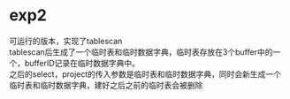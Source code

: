 # exp2
可运行的版本，实现了tablescan       
tablescan后生成了一个临时表和临时数据字典，临时表存放在3个buffer中的一个，bufferID记录在临时数据字典中。        
之后的select，project的传入参数是临时表和临时数据字典，同时会新生成一个临时表和临时数据字典，建好之后之前的临时表会被删除
